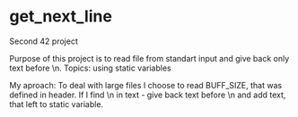 # get_next_line
Second 42 project


Purpose of this project is to read file from standart input and give back only text before \n.
Topics: using static variables

My aproach: 
To deal with large files I choose to read BUFF_SIZE, that was defined in header.
If I find \n in text - give back text before \n and add text, that left to static variable. 
